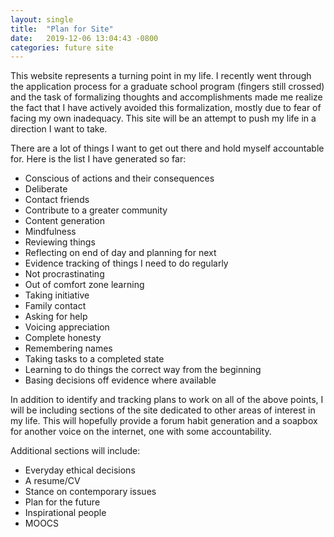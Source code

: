 ```yaml
---
layout: single
title:  "Plan for Site"
date:   2019-12-06 13:04:43 -0800
categories: future site
---
```


This website represents a turning point in my life. I recently went through the application process for a graduate school program (fingers still crossed) and the task of formalizing thoughts and accomplishments made me realize the fact that I have actively avoided this formalization, mostly due to fear of facing my own inadequacy. This site will be an attempt to push my life in a direction I want to take. 

There are a lot of things I want to get out there and hold myself accountable for. Here is the list I have generated so far:
* Conscious of actions and their consequences
*	Deliberate
*	Contact friends
*	Contribute to a greater community
*	Content generation
*	Mindfulness
*	Reviewing things
*	Reflecting on end of day and planning for next
*	Evidence tracking of things I need to do regularly
*	Not procrastinating
*	Out of comfort zone learning
*	Taking initiative
* Family contact
*	Asking for help
*	Voicing appreciation
*	Complete honesty	
* Remembering names
*	Taking tasks to a completed state
*	Learning to do things the correct way from the beginning
* Basing decisions off evidence where available

In addition to identify and tracking plans to work on all of the above points, I will be including sections of the site dedicated to other areas of interest in my life. This will hopefully provide a forum habit generation and a soapbox for another voice on the internet, one with some accountability. 

Additional sections will include:
* Everyday ethical decisions
* A resume/CV
* Stance on contemporary issues
* Plan for the future
* Inspirational people
* MOOCS

